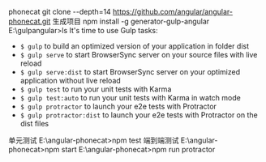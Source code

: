 phonecat
git clone --depth=14 https://github.com/angular/angular-phonecat.git
生成项目
npm install -g generator-gulp-angular
E:\gulpangular>ls
It's time to use Gulp tasks:
- `$ gulp` to build an optimized version of your application in folder dist
- `$ gulp serve` to start BrowserSync server on your source files with live reload
- `$ gulp serve:dist` to start BrowserSync server on your optimized application without live reload
- `$ gulp test` to run your unit tests with Karma
- `$ gulp test:auto` to run your unit tests with Karma in watch mode
- `$ gulp protractor` to launch your e2e tests with Protractor
- `$ gulp protractor:dist` to launch your e2e tests with Protractor on the dist files

单元测试
E:\angular-phonecat>npm test
端到端测试
E:\angular-phonecat>npm start
E:\angular-phonecat>npm run protractor
